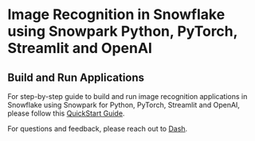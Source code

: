 # Image Recognition in Snowflake using Snowpark Python, PyTorch, Streamlit and OpenAI

## Build and Run Applications

For step-by-step guide to build and run image recognition applications in Snowflake using Snowpark for Python, PyTorch, Streamlit and OpenAI, please follow this [QuickStart Guide](https://quickstarts.snowflake.com/guide/image_recognition_snowpark_pytorch_streamlit_openai/index.html).

For questions and feedback, please reach out to [Dash](https://twitter.com/iamontheinet).
